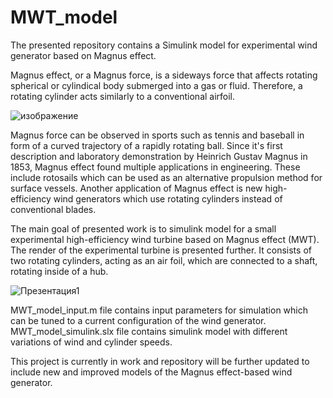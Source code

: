 # MWT_model

The presented repository contains a Simulink model for experimental wind generator based on Magnus effect. 

Magnus effect, or a Magnus force, is a sideways force that affects rotating spherical or cylindical body submerged into a gas or fluid. Therefore, a rotating cylinder acts similarly to a conventional airfoil. 

![изображение](https://user-images.githubusercontent.com/86794870/130794392-5cc4f05f-4f00-4743-b69a-75d328e6cf0b.png)

Magnus force can be observed in sports such as tennis and baseball in form of a curved trajectory of a rapidly rotating ball. Since it's first description and laboratory demonstration by Heinrich Gustav Magnus in 1853, Magnus effect found multiple applications in engineering. These include rotosails which can be used as an alternative propulsion method for surface vessels. Another application of Magnus effect is new high-efficiency wind generators which use rotating cylinders instead of conventional blades.

The main goal of presented work is to simulink model for a small experimental high-efficiency wind turbine based on Magnus effect (MWT). The render of the experimental turbine is presented further. It consists of two rotating cylinders, acting as an air foil, which are connected to a shaft, rotating inside of a hub.

![Презентация1](https://user-images.githubusercontent.com/86794870/130788554-83bad5fa-dce3-4462-9a14-52e391636e3c.png)

MWT_model_input.m file contains input parameters for simulation which can be tuned to a current configuration of the wind generator. 
MWT_model_simulink.slx file contains simulink model with different variations of wind and cylinder speeds.

This project is currently in work and repository will be further updated to include new and improved models of the Magnus effect-based wind generator.


